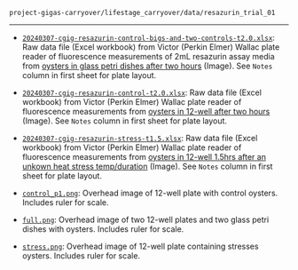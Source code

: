 `project-gigas-carryover/lifestage_carryover/data/resazurin_trial_01`

---

- [`20240307-cgig-resazurin-control-bigs-and-two-controls-t2.0.xlsx`](20240307-cgig-resazurin-control-bigs-and-two-controls-t2.0.xlsx): Raw data file (Excel workbook) from Victor (Perkin Elmer) Wallac plate reader of fluorescence measurements of 2mL resazurin assay media from [oysters in glass petri dishes after two hours](full.png) (Image). See `Notes` column in first sheet for plate layout.

- [`20240307-cgig-resazurin-control-t2.0.xlsx`](20240307-cgig-resazurin-control-t2.0.xlsx): Raw data file (Excel workbook) from Victor (Perkin Elmer) Wallac plate reader of fluorescence measurements from [oysters in 12-well after two hours](control_p1.png) (Image). See `Notes` column in first sheet for plate layout.

- [`20240307-cgig-resazurin-stress-t1.5.xlsx`](20240307-cgig-resazurin-stress-t1.5.xlsx): Raw data file (Excel workbook) from Victor (Perkin Elmer) Wallac plate reader of fluorescence measurements from [oysters in 12-well 1.5hrs after an unkown heat stress temp/duration](stress.png) (Image). See `Notes` column in first sheet for plate layout.

- [`control_p1.png`](control_p1.png): Overhead image of 12-well plate with control oysters. Includes ruler for scale.

- [`full.png`](full.png): Overhead image of two 12-well plates and two glass petri dishes with oysters. Includes ruler for scale.

- [`stress.png`](stress.png): Overhead image of 12-well plate containing stresses oysters. Includes ruler for scale.
 